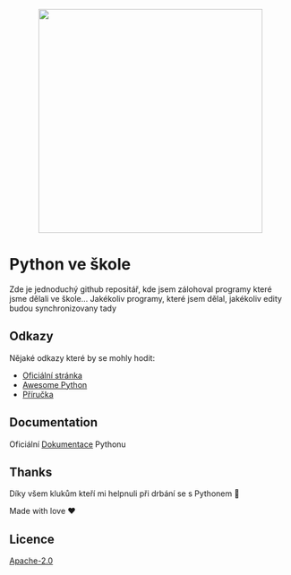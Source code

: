 <p align="center">
    <img src="https://process.fs.teachablecdn.com/ADNupMnWyR7kCWRvm76Laz/resize=width:705/https://www.filepicker.io/api/file/BFMMlbcQvml9HSqXcvNp" height="400px">
  </a>
</p>

# Python ve škole

Zde je jednoduchý github repositář, kde jsem zálohoval programy které jsme dělali ve škole... Jakékoliv programy, které jsem dělal, jakékoliv edity budou synchronizovany tady

## Odkazy

Nějaké odkazy které by se mohly hodit:

- [Oficiální stránka](https://www.python.org/)
- [Awesome Python](https://github.com/vinta/awesome-python)
- [Příručka](https://naucse.python.cz/course/pyladies/)

## Documentation

Oficiální [Dokumentace](https://docs.python.org/3/) Pythonu

## Thanks

Díky všem klukům kteří mi helpnuli při drbání se s Pythonem 🧡

Made with love ❤️

## Licence

[Apache-2.0](<https://github.com/mchyla7/Python-ve-skole/blob/main/LICENSE.md>)
